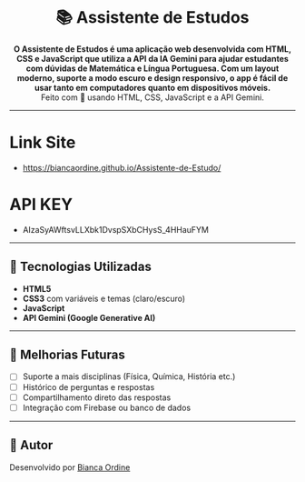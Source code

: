 <h1 align="center">📚 Assistente de Estudos</h1>

<p align="center">
  <b>O Assistente de Estudos é uma aplicação web desenvolvida com HTML, CSS e JavaScript que utiliza a API da IA Gemini para ajudar estudantes com dúvidas de Matemática e Língua Portuguesa. Com um layout moderno, suporte a modo escuro e design responsivo, o app é fácil de usar tanto em computadores quanto em dispositivos móveis.</b><br>
  Feito com 💖 usando HTML, CSS, JavaScript e a API Gemini.
</p>

---
# Link Site
- https://biancaordine.github.io/Assistente-de-Estudo/

# API KEY
- AIzaSyAWftsvLLXbk1DvspSXbCHysS_4HHauFYM

---

## 🧰 Tecnologias Utilizadas

- **HTML5**
- **CSS3** com variáveis e temas (claro/escuro)
- **JavaScript**
- **API Gemini (Google Generative AI)**

---

## 🧩 Melhorias Futuras

- [ ] Suporte a mais disciplinas (Física, Química, História etc.)  
- [ ] Histórico de perguntas e respostas  
- [ ] Compartilhamento direto das respostas  
- [ ] Integração com Firebase ou banco de dados

---

## 🤝 Autor

Desenvolvido por [Bianca Ordine](https://github.com/BiancaOrdine)  
